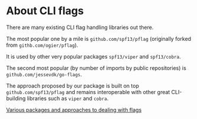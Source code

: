 # About CLI flags

There are many existing CLI flag handling libraries out there.

The most popular one by a mile is `github.com/spf13/pflag` (originally forked from `githb.com/ogier/pflag`).

It is used by other very popular packages `spf13/viper` and `spf13/cobra`.

The second most popular (by number of imports by public repositories) is `github.com/jessevdk/go-flags`.

The approach proposed by our package is built on top `github.com/spf13/pflag` and remains interoperable with other 
great CLI-building libraries such as `viper` and `cobra`.

[Various packages and approaches to dealing with flags](./approaches.md)
